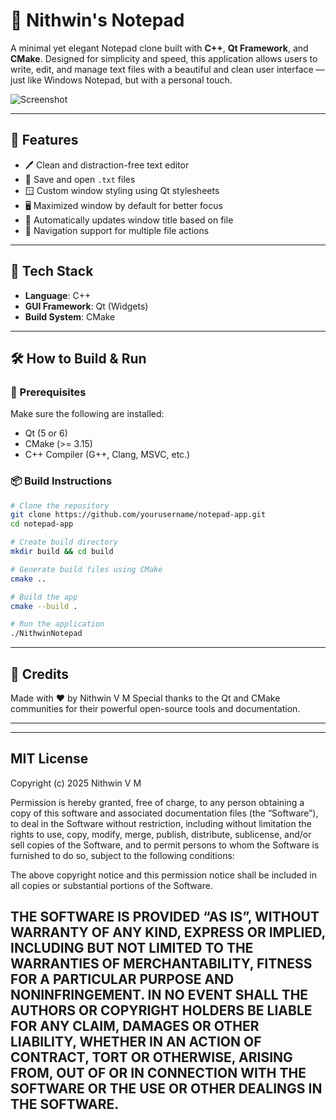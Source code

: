 # 📝 Nithwin's Notepad

A minimal yet elegant Notepad clone built with **C++**, **Qt Framework**, and **CMake**. Designed for simplicity and speed, this application allows users to write, edit, and manage text files with a beautiful and clean user interface — just like Windows Notepad, but with a personal touch.

![Screenshot](https://github.com/user-attachments/assets/0c3aa71f-267a-4104-a0e6-17f0348827c9)

---

## 🚀 Features

- 🖊️ Clean and distraction-free text editor
- 💾 Save and open `.txt` files
- 🪟 Custom window styling using Qt stylesheets
- 🖥️ Maximized window by default for better focus
- 🧠 Automatically updates window title based on file
- 📂 Navigation support for multiple file actions

---

## 🔧 Tech Stack

- **Language**: C++
- **GUI Framework**: Qt (Widgets)
- **Build System**: CMake

---

## 🛠️ How to Build & Run

### 🔄 Prerequisites

Make sure the following are installed:

- Qt (5 or 6)
- CMake (>= 3.15)
- C++ Compiler (G++, Clang, MSVC, etc.)

### 📦 Build Instructions

```bash
# Clone the repository
git clone https://github.com/yourusername/notepad-app.git
cd notepad-app

# Create build directory
mkdir build && cd build

# Generate build files using CMake
cmake ..

# Build the app
cmake --build .

# Run the application
./NithwinNotepad

```
---
## 🙌 Credits
Made with ❤️ by Nithwin V M
Special thanks to the Qt and CMake communities for their powerful open-source tools and documentation.

---
---
## MIT License

Copyright (c) 2025 Nithwin V M

Permission is hereby granted, free of charge, to any person obtaining a copy
of this software and associated documentation files (the “Software”), to deal
in the Software without restriction, including without limitation the rights
to use, copy, modify, merge, publish, distribute, sublicense, and/or sell
copies of the Software, and to permit persons to whom the Software is
furnished to do so, subject to the following conditions:

The above copyright notice and this permission notice shall be included in
all copies or substantial portions of the Software.

THE SOFTWARE IS PROVIDED “AS IS”, WITHOUT WARRANTY OF ANY KIND, EXPRESS OR
IMPLIED, INCLUDING BUT NOT LIMITED TO THE WARRANTIES OF MERCHANTABILITY,
FITNESS FOR A PARTICULAR PURPOSE AND NONINFRINGEMENT. IN NO EVENT SHALL THE
AUTHORS OR COPYRIGHT HOLDERS BE LIABLE FOR ANY CLAIM, DAMAGES OR OTHER
LIABILITY, WHETHER IN AN ACTION OF CONTRACT, TORT OR OTHERWISE, ARISING FROM,
OUT OF OR IN CONNECTION WITH THE SOFTWARE OR THE USE OR OTHER DEALINGS IN
THE SOFTWARE.
---
